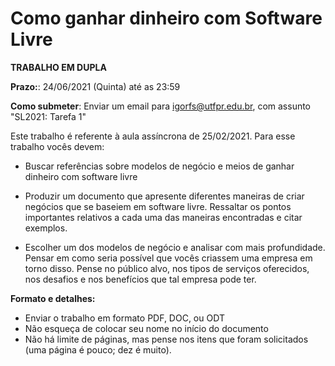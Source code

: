 # Como ganhar dinheiro com Software Livre  

**TRABALHO EM DUPLA**

**Prazo:**: 24/06/2021 (Quinta) até as 23:59

**Como submeter**: Enviar um email para igorfs@utfpr.edu.br, com assunto "SL2021: Tarefa 1"

Este trabalho é referente à aula assíncrona de 25/02/2021. Para esse trabalho vocês devem:

* Buscar referências sobre modelos de negócio e meios de ganhar dinheiro com software livre

* Produzir um documento que apresente diferentes maneiras de criar negócios que se baseiem em software livre. 
Ressaltar os pontos importantes relativos a cada uma das maneiras encontradas e citar exemplos.

* Escolher um dos modelos de negócio e analisar com mais profundidade. Pensar em como seria possível que vocês criassem uma empresa em torno disso.
Pense no público alvo, nos tipos de serviços oferecidos, nos desafios e nos benefícios que tal empresa pode ter.

**Formato e detalhes:**
- Enviar o trabalho em formato PDF, DOC, ou ODT
- Não esqueça de colocar seu nome no início do documento
- Não há limite de páginas, mas pense nos itens que foram solicitados (uma página é pouco; dez é muito).
